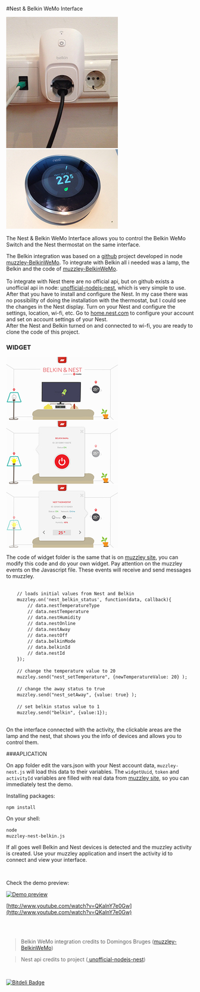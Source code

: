 #Nest & Belkin WeMo Interface

![](https://github.com/taniarocha/muzzley-nest-belkinWeMo/blob/master/imgs/imageBelkin1.jpg?raw=true)&nbsp; ![](https://github.com/taniarocha/muzzley-nest-belkinWeMo/blob/master/imgs/imageNest.jpg?raw=true)

The Nest & Belkin WeMo Interface allows you to control the Belkin WeMo Switch and the Nest thermostat on the same interface.

The Belkin integration was based on a [github](https://github.com/) project developed in node [muzzley-BelkinWeMo](https://github.com/djsb/muzzley-BelkinWeMo). To integrate with Belkin all i needed was a lamp, the Belkin and the code of [muzzley-BelkinWeMo](https://github.com/djsb/muzzley-BelkinWeMo).
<br><br>
To integrate with Nest there are no official api, but on github exists a unofficial api in node: [unofficial-nodejs-nest](https://github.com/wiredprairie/unofficial_nodejs_nest), which is very simple to use. After that you have to install and configure the Nest. In my case there was no possibility of doing the installation with the thermostat, but I could see the changes in the Nest display. Turn on your Nest and configure the settings, location, wi-fi, etc. Go to [home.nest.com](https://home.nest.com/) to configure your account and set on account settings of your Nest.
<br>After the Nest and Belkin turned on and connected to wi-fi, you are ready to clone the code of this project. 

### WIDGET 

![](https://github.com/taniarocha/muzzley-nest-belkinWeMo/blob/master/imgs/interface1.jpg?raw=true)&nbsp; ![](https://github.com/taniarocha/muzzley-nest-belkinWeMo/blob/master/imgs/interface2.jpg?raw=true)&nbsp; ![](https://github.com/taniarocha/muzzley-nest-belkinWeMo/blob/master/imgs/interface3.jpg?raw=true)

The code of widget folder is the same that is on [muzzley site](http://www.muzzley.com/), you can modify this code and do your own widget.
Pay attention on the muzzley events on the Javascript file. These events will receive and send messages to muzzley.


<pre><code>
	// loads initial values from Nest and Belkin
	muzzley.on('nest_belkin_status', function(data, callback){
		// data.nestTemperatureType	
		// data.nestTemperature
		// data.nestHumidity	
		// data.nestOnline	
		// data.nestAway	
		// data.nestOff	
		// data.belkinMode	
		// data.belkinId
		// data.nestId	
	});
	
	// change the temperature value to 20
	muzzley.send("nest_setTemperature", {newTemperatureValue: 20} );
	
	// change the away status to true
	muzzley.send("nest_setAway", {value: true} );

	// set belkin status value to 1
	muzzley.send("belkin", {value:1});

</code></pre>

On the interface connected with the activity, the clickable areas are the lamp and the nest, that shows you the info of devices and allows you to control them.


###APLICATION

On app folder edit the vars.json with your Nest account data, `muzzley-nest.js` will load this data to their variables.
The `widgetUuid`, `token` and `activityId` variables are filled with real data from [muzzley site](http://www.muzzley.com/), so you can immediately test the demo.

Installing packages:
	<pre><code>npm install</code></pre>

On your shell:
 	<pre><code>node muzzley-nest-belkin.js</code></pre>
 

If all goes well Belkin and Nest devices is detected and the muzzley activity is created. 
Use your muzzley application and insert the activity id to connect and view your interface.

<br>

Check the demo preview:

[![Demo preview](http://img.youtube.com/vi/QKalnY7e0Gw/0.jpg)](http://www.youtube.com/watch?v=QKalnY7e0Gw)

[http://www.youtube.com/watch?v=QKalnY7e0Gw](http://www.youtube.com/watch?v=QKalnY7e0Gw)

<br><br>

> Belkin WeMo integration credits to Domingos Bruges ([muzzley-BelkinWeMo](https://github.com/djsb/muzzley-BelkinWeMo))


> Nest api credits to project ([ unofficial-nodejs-nest](https://github.com/wiredprairie/unofficial_nodejs_nest))



<br>

[![Bitdeli Badge](https://d2weczhvl823v0.cloudfront.net/taniarocha/muzzley-nest-belkinwemo/trend.png)](https://bitdeli.com/free "Bitdeli Badge")

